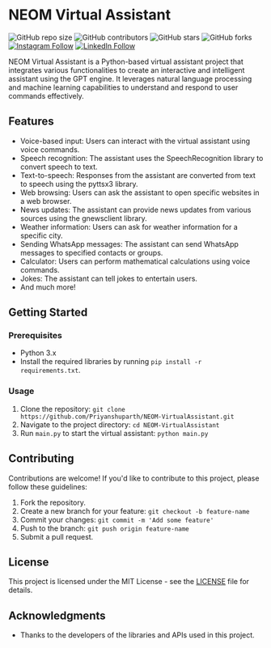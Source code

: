 # NEOM Virtual Assistant

![GitHub repo size](https://img.shields.io/github/repo-size/Priyanshuparth/NEOM-VirtualAssistant)
![GitHub contributors](https://img.shields.io/github/contributors/Priyanshuparth/NEOM-VirtualAssistant)
![GitHub stars](https://img.shields.io/github/stars/Priyanshuparth/NEOM-VirtualAssistant?style=social)
![GitHub forks](https://img.shields.io/github/forks/Priyanshuparth/NEOM-VirtualAssistant?style=social)
[![Instagram Follow](https://img.shields.io/badge/Instagram-%23E4405F.svg?logo=Instagram&logoColor=white)](https://instagram.com/priyanshuparth) 
[![LinkedIn Follow](https://img.shields.io/badge/LinkedIn-%230077B5.svg?logo=linkedin&logoColor=white)](https://linkedin.com/in/priyanshuparth) 

NEOM Virtual Assistant is a Python-based virtual assistant project that integrates various functionalities to create an interactive and intelligent assistant using the GPT engine. It leverages natural language processing and machine learning capabilities to understand and respond to user commands effectively.

## Features

- Voice-based input: Users can interact with the virtual assistant using voice commands.
- Speech recognition: The assistant uses the SpeechRecognition library to convert speech to text.
- Text-to-speech: Responses from the assistant are converted from text to speech using the pyttsx3 library.
- Web browsing: Users can ask the assistant to open specific websites in a web browser.
- News updates: The assistant can provide news updates from various sources using the gnewsclient library.
- Weather information: Users can ask for weather information for a specific city.
- Sending WhatsApp messages: The assistant can send WhatsApp messages to specified contacts or groups.
- Calculator: Users can perform mathematical calculations using voice commands.
- Jokes: The assistant can tell jokes to entertain users.
- And much more!

## Getting Started

### Prerequisites

- Python 3.x
- Install the required libraries by running `pip install -r requirements.txt`.

### Usage

1. Clone the repository: `git clone https://github.com/Priyanshuparth/NEOM-VirtualAssistant.git`
2. Navigate to the project directory: `cd NEOM-VirtualAssistant`
3. Run `main.py` to start the virtual assistant: `python main.py`

## Contributing

Contributions are welcome! If you'd like to contribute to this project, please follow these guidelines:

1. Fork the repository.
2. Create a new branch for your feature: `git checkout -b feature-name`
3. Commit your changes: `git commit -m 'Add some feature'`
4. Push to the branch: `git push origin feature-name`
5. Submit a pull request.

## License

This project is licensed under the MIT License - see the [LICENSE](LICENSE) file for details.

## Acknowledgments

- Thanks to the developers of the libraries and APIs used in this project.
